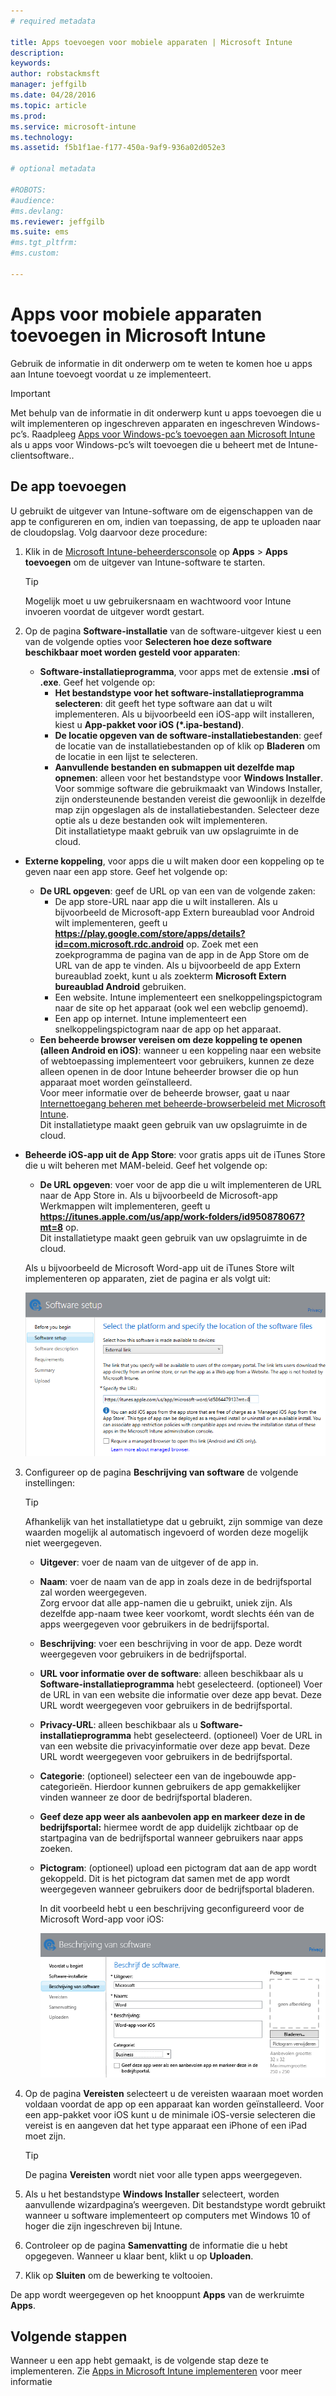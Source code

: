 ```yaml
---
# required metadata

title: Apps toevoegen voor mobiele apparaten | Microsoft Intune
description:
keywords:
author: robstackmsft
manager: jeffgilb
ms.date: 04/28/2016
ms.topic: article
ms.prod:
ms.service: microsoft-intune
ms.technology:
ms.assetid: f5b1f1ae-f177-450a-9af9-936a02d052e3

# optional metadata

#ROBOTS:
#audience:
#ms.devlang:
ms.reviewer: jeffgilb
ms.suite: ems
#ms.tgt_pltfrm:
#ms.custom:

---
```


# Apps voor mobiele apparaten toevoegen in Microsoft Intune

Gebruik de informatie in dit onderwerp om te weten te komen hoe u apps aan Intune toevoegt voordat u ze implementeert.


> [!IMPORTANT]
> Met behulp van de informatie in dit onderwerp kunt u apps toevoegen die u wilt implementeren op ingeschreven apparaten en ingeschreven Windows-pc’s. Raadpleeg [Apps voor Windows-pc’s toevoegen aan Microsoft Intune](add-apps-for-windows-pcs-in-microsoft-intune.md) als u apps voor Windows-pc’s wilt toevoegen die u beheert met de Intune-clientsoftware..

## De app toevoegen
U gebruikt de uitgever van Intune-software om de eigenschappen van de app te configureren en om, indien van toepassing, de app te uploaden naar de cloudopslag. Volg daarvoor deze procedure:

1.  Klik in de [Microsoft Intune-beheerdersconsole](https://manage.microsoft.com) op **Apps** &gt; **Apps toevoegen** om de uitgever van Intune-software te starten.

    > [!TIP]
    > Mogelijk moet u uw gebruikersnaam en wachtwoord voor Intune invoeren voordat de uitgever wordt gestart.

2.  Op de pagina **Software-installatie** van de software-uitgever kiest u een van de volgende opties voor **Selecteren hoe deze software beschikbaar moet worden gesteld voor apparaten**:
    - **Software-installatieprogramma**, voor apps met de extensie **.msi** of **.exe**. Geef het volgende op:
        - **Het bestandstype voor het software-installatieprogramma selecteren**: dit geeft het type software aan dat u wilt implementeren. Als u bijvoorbeeld een iOS-app wilt installeren, kiest u **App-pakket voor iOS (&#42;.ipa-bestand)**.
        - **De locatie opgeven van de software-installatiebestanden**: geef de locatie van de installatiebestanden op of klik op **Bladeren** om de locatie in een lijst te selecteren.
        - **Aanvullende bestanden en submappen uit dezelfde map opnemen**: alleen voor het bestandstype voor **Windows Installer**.<br>Voor sommige software die gebruikmaakt van Windows Installer, zijn ondersteunende bestanden vereist die gewoonlijk in dezelfde map zijn opgeslagen als de installatiebestanden. Selecteer deze optie als u deze bestanden ook wilt implementeren.<br>Dit installatietype maakt gebruik van uw opslagruimte in de cloud.

  -   **Externe koppeling**, voor apps die u wilt maken door een koppeling op te geven naar een app store. Geef het volgende op:

        - **De URL opgeven**: geef de URL op van een van de volgende zaken:
            - De app store-URL naar app die u wilt installeren. Als u bijvoorbeeld de Microsoft-app Extern bureaublad voor Android wilt implementeren, geeft u **https://play.google.com/store/apps/details?id=com.microsoft.rdc.android** op. Zoek met een zoekprogramma de pagina van de app in de App Store om de URL van de app te vinden. Als u bijvoorbeeld de app Extern bureaublad zoekt, kunt u als zoekterm **Microsoft Extern bureaublad Android** gebruiken.
            - Een website. Intune implementeert een snelkoppelingspictogram naar de site op het apparaat (ook wel een webclip genoemd).
            - Een app op internet. Intune implementeert een snelkoppelingspictogram naar de app op het apparaat.
        - **Een beheerde browser vereisen om deze koppeling te openen (alleen Android en iOS)**: wanneer u een koppeling naar een website of webtoepassing implementeert voor gebruikers, kunnen ze deze alleen openen in de door Intune beheerder browser die op hun apparaat moet worden geïnstalleerd.<br>Voor meer informatie over de beheerde browser, gaat u naar [Internettoegang beheren met beheerde-browserbeleid met Microsoft Intune](manage-internet-access-using-managed-browser-policies.md).<br>Dit installatietype maakt geen gebruik van uw opslagruimte in de cloud.

  -   **Beheerde iOS-app uit de App Store**: voor gratis apps uit de iTunes Store die u wilt beheren met MAM-beleid. Geef het volgende op:

        - **De URL opgeven**: voer voor de app die u wilt implementeren de URL naar de App Store in. Als u bijvoorbeeld de Microsoft-app Werkmappen wilt implementeren, geeft u **https://itunes.apple.com/us/app/work-folders/id950878067?mt=8** op.<br>Dit installatietype maakt geen gebruik van uw opslagruimte in de cloud.

        Als u bijvoorbeeld de Microsoft Word-app uit de iTunes Store wilt implementeren op apparaten, ziet de pagina er als volgt uit:
        
        ![Uitgever van Microsoft Intune-software](./media/publisher-for-mobile.png)

3.  Configureer op de pagina **Beschrijving van software** de volgende instellingen:

    > [!TIP]
    > Afhankelijk van het installatietype dat u gebruikt, zijn sommige van deze waarden mogelijk al automatisch ingevoerd of worden deze mogelijk niet weergegeven.

    - **Uitgever**: voer de naam van de uitgever of de app in.
    - **Naam**: voer de naam van de app in zoals deze in de bedrijfsportal zal worden weergegeven.<br>Zorg ervoor dat alle app-namen die u gebruikt, uniek zijn. Als dezelfde app-naam twee keer voorkomt, wordt slechts één van de apps weergegeven voor gebruikers in de bedrijfsportal.
    - **Beschrijving**: voer een beschrijving in voor de app. Deze wordt weergegeven voor gebruikers in de bedrijfsportal.
    - **URL voor informatie over de software**: alleen beschikbaar als u **Software-installatieprogramma** hebt geselecteerd. (optioneel) Voer de URL in van een website die informatie over deze app bevat. Deze URL wordt weergegeven voor gebruikers in de bedrijfsportal.
    - **Privacy-URL**: alleen beschikbaar als u **Software-installatieprogramma** hebt geselecteerd. (optioneel) Voer de URL in van een website die privacyinformatie over deze app bevat. Deze URL wordt weergegeven voor gebruikers in de bedrijfsportal.
    - **Categorie**: (optioneel) selecteer een van de ingebouwde app-categorieën. Hierdoor kunnen gebruikers de app gemakkelijker vinden wanneer ze door de bedrijfsportal bladeren.
    - **Geef deze app weer als aanbevolen app en markeer deze in de bedrijfsportal:** hiermee wordt de app duidelijk zichtbaar op de startpagina van de bedrijfsportal wanneer gebruikers naar apps zoeken.
    - **Pictogram**: (optioneel) upload een pictogram dat aan de app wordt gekoppeld. Dit is het pictogram dat samen met de app wordt weergegeven wanneer gebruikers door de bedrijfsportal bladeren.

        In dit voorbeeld hebt u een beschrijving geconfigureerd voor de Microsoft Word-app voor iOS:

        ![Voorbeeld van een softwarebeschrijving](./media/ios-software-description.png)

4.  Op de pagina **Vereisten** selecteert u de vereisten waaraan moet worden voldaan voordat de app op een apparaat kan worden geïnstalleerd. Voor een app-pakket voor iOS kunt u de minimale iOS-versie selecteren die vereist is en aangeven dat het type apparaat een iPhone of een iPad moet zijn.

    > [!TIP]
    > De pagina **Vereisten** wordt niet voor alle typen apps weergegeven.

5.  Als u het bestandstype **Windows Installer** selecteert, worden aanvullende wizardpagina’s weergeven. Dit bestandstype wordt gebruikt wanneer u software implementeert op computers met Windows 10 of hoger die zijn ingeschreven bij Intune.

6.  Controleer op de pagina **Samenvatting** de informatie die u hebt opgegeven. Wanneer u klaar bent, klikt u op **Uploaden**.

7.  Klik op **Sluiten** om de bewerking te voltooien.

De app wordt weergegeven op het knooppunt **Apps** van de werkruimte **Apps**.


## Volgende stappen

Wanneer u een app hebt gemaakt, is de volgende stap deze te implementeren. Zie [Apps in Microsoft Intune implementeren](deploy-apps.md) voor meer informatie





<!--HONumber=May16_HO1-->



